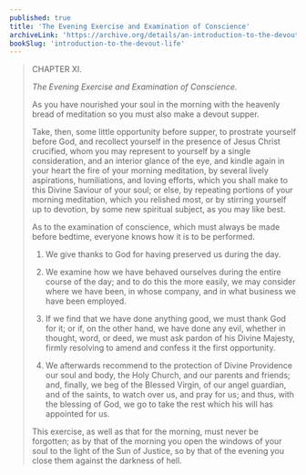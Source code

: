 ```yaml
---
published: true
title: 'The Evening Exercise and Examination of Conscience'
archiveLink: 'https://archive.org/details/an-introduction-to-the-devout-life/page/62?view=theater'
bookSlug: 'introduction-to-the-devout-life'
---
```


> CHAPTER XI.
>
> *The Evening Exercise and Examination of Conscience.*
>
> As you have nourished your soul in the morning with the heavenly bread of meditation so you must also make a devout supper.
>
> Take, then, some little opportunity before supper, to prostrate yourself before God, and recollect yourself in the presence of Jesus Christ crucified, whom you may represent to yourself by a single consideration, and an interior glance of the eye, and kindle again in your heart the fire of your morning meditation, by several lively aspirations, humiliations, and loving efforts, which you shall make to this Divine Saviour of your soul; or else, by repeating portions of your morning meditation, which you relished most, or by stirring yourself up to devotion, by some new spiritual subject, as you may like best.
>
> As to the examination of conscience, which must always be made before bedtime, everyone knows how it is to be performed.
>
> 1. We give thanks to God for having preserved us during the day.
>
> 2. We examine how we have behaved ourselves during the entire course of the day; and to do this the more easily, we may consider where we have been, in whose company, and in what business we have been employed.
>
> 3. If we find that we have done anything good, we must thank God for it; or if, on the other hand, we have done any evil, whether in thought, word, or deed, we must ask pardon of his Divine Majesty, firmly resolving to amend and confess it the first opportunity.
>
> 4. We afterwards recommend to the protection of Divine Providence our soul and body, the Holy Church, and our parents and friends; and, finally, we beg of the Blessed Virgin, of our angel guardian, and of the saints, to watch over us, and pray for us; and thus, with the blessing of God, we go to take the rest which his will has appointed for us.
>
> This exercise, as well as that for the morning, must never be forgotten; as by that of the morning you open the windows of your soul to the light of the Sun of Justice, so by that of the evening you close them against the darkness of hell.